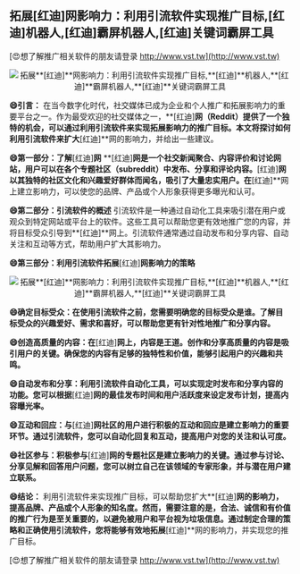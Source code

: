 ## **拓展**[红迪]**网影响力：利用引流软件实现推广目标,**[红迪]**机器人,**[红迪]**霸屏机器人,**[红迪]**关键词霸屏工具**

[😍想了解推广相关软件的朋友请登录 http://www.vst.tw](http://www.vst.tw)

 <center><img src="https://vst.tw/MP4/tuiguang/png/6.png" alt="拓展**[红迪]**网影响力：利用引流软件实现推广目标,**[红迪]**机器人,**[红迪]**霸屏机器人,**[红迪]**关键词霸屏工具"></center>

**😄引言：**
在当今数字化时代，社交媒体已成为企业和个人推广和拓展影响力的重要平台之一。作为最受欢迎的社交媒体之一，**[红迪]**网（Reddit）提供了一个独特的机会，可以通过利用引流软件来实现拓展影响力的推广目标。本文将探讨如何利用引流软件来扩大**[红迪]**网的影响力，并给出一些建议。

**😄第一部分：了解**[红迪]**网**
**[红迪]**网是一个社交新闻聚合、内容评价和讨论网站，用户可以在各个专题社区（subreddit）中发布、分享和评论内容。**[红迪]**网以其独特的社区文化和兴趣爱好群体而闻名，吸引了大量忠实用户。在**[红迪]**网上建立影响力，可以使您的品牌、产品或个人形象获得更多曝光和认可。

**😄第二部分：引流软件的概述**
引流软件是一种通过自动化工具来吸引潜在用户或观众到特定网站或平台上的软件。这些工具可以帮助您更有效地推广您的内容，并将目标受众引导到**[红迪]**网上。引流软件通常通过自动发布和分享内容、自动关注和互动等方式，帮助用户扩大其影响力。

**😄第三部分：利用引流软件拓展**[红迪]**网影响力的策略**

 <center><img src="https://vst.tw/MP4/tuiguang/png/7.png" alt="拓展**[红迪]**网影响力：利用引流软件实现推广目标,**[红迪]**机器人,**[红迪]**霸屏机器人,**[红迪]**关键词霸屏工具"></center>

**😄确定目标受众：在使用引流软件之前，您需要明确您的目标受众是谁。了解目标受众的兴趣爱好、需求和喜好，可以帮助您更有针对性地推广和分享内容。**

**😄创造高质量的内容：在**[红迪]**网上，内容是王道。创作和分享高质量的内容是吸引用户的关键。确保您的内容有足够的独特性和价值，能够引起用户的兴趣和共鸣。**

**😄自动发布和分享：利用引流软件自动化工具，可以实现定时发布和分享内容的功能。您可以根据**[红迪]**网的最佳发布时间和用户活跃度来设定发布计划，提高内容曝光率。**

**😄互动和回应：与**[红迪]**网社区的用户进行积极的互动和回应是建立影响力的重要环节。通过引流软件，您可以自动化回复和互动，提高用户对您的关注和认可度。**

**😄社区参与：积极参与**[红迪]**网的专题社区是建立影响力的关键。通过参与讨论、分享见解和回答用户问题，您可以树立自己在该领域的专家形象，并与潜在用户建立联系。**

**😄结论：**
利用引流软件来实现推广目标，可以帮助您扩大**[红迪]**网的影响力，提高品牌、产品或个人形象的知名度。然而，需要注意的是，合法、诚信和有价值的推广行为是至关重要的，以避免被用户和平台视为垃圾信息。通过制定合理的策略和正确使用引流软件，您将能够有效地拓展**[红迪]**网的影响力，并实现您的推广目标。

[😍想了解推广相关软件的朋友请登录 http://www.vst.tw](http://www.vst.tw)



